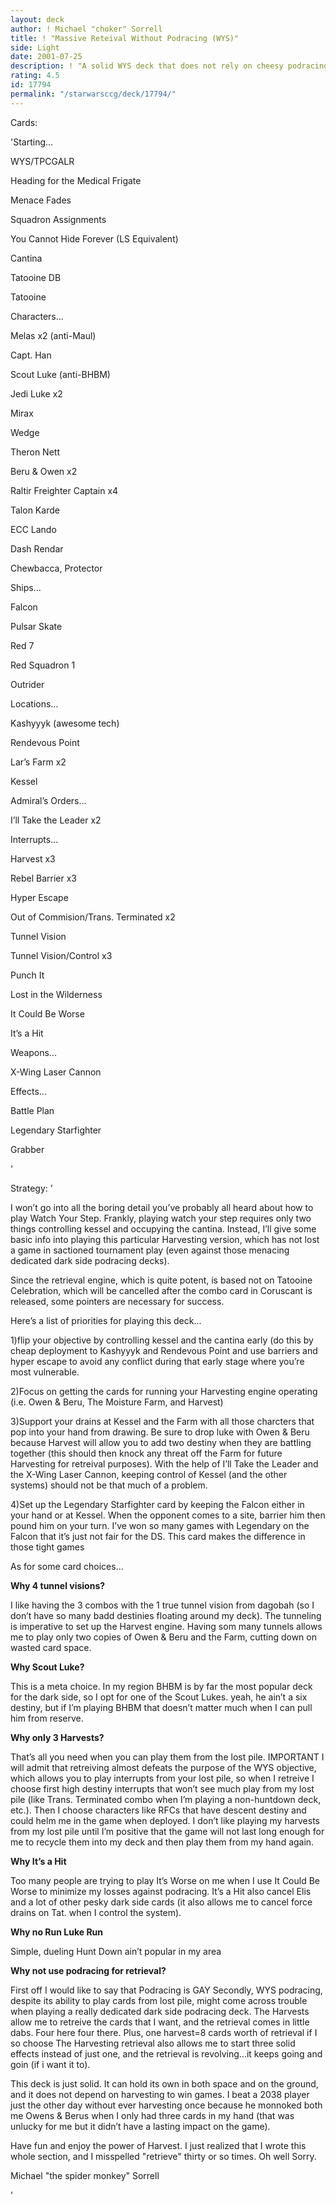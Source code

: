 ```yaml
---
layout: deck
author: ! Michael "choker" Sorrell
title: ! "Massive Reteival Without Podracing (WYS)"
side: Light
date: 2001-07-25
description: ! "A solid WYS deck that does not rely on cheesy podracing for retreival. This deck is old skool, but still is a clear winner...It just won me a tourney last weekend."
rating: 4.5
id: 17794
permalink: "/starwarsccg/deck/17794/"
---
```

Cards: 

'Starting...

WYS/TPCGALR

Heading for the Medical Frigate

Menace Fades

Squadron Assignments

You Cannot Hide Forever (LS Equivalent)

Cantina

Tatooine DB

Tatooine


Characters...

Melas x2 (anti-Maul)

Capt. Han

Scout Luke (anti-BHBM)

Jedi Luke x2

Mirax

Wedge

Theron Nett

Beru & Owen x2

Raltir Freighter Captain x4

Talon Karde

ECC Lando

Dash Rendar

Chewbacca, Protector


Ships...

Falcon

Pulsar Skate

Red 7

Red Squadron 1

Outrider


Locations...

Kashyyyk (awesome tech)

Rendevous Point

Lar’s Farm x2

Kessel


Admiral’s Orders...

I’ll Take the Leader x2


Interrupts...

Harvest x3

Rebel Barrier x3

Hyper Escape

Out of Commision/Trans. Terminated x2

Tunnel Vision

Tunnel Vision/Control x3

Punch It

Lost in the Wilderness

It Could Be Worse

It’s a Hit


Weapons...

X-Wing Laser Cannon


Effects...

Battle Plan

Legendary Starfighter

Grabber

'

Strategy: '

I won’t go into all the boring detail you’ve probably all heard about how to play Watch Your Step.  Frankly, playing watch your step requires only two things controlling kessel and occupying the cantina.  Instead, I’ll give some basic info into playing this particular Harvesting version, which has not lost a game in sactioned tournament play (even against those menacing dedicated dark side podracing decks).


Since the retrieval engine, which is quite potent, is based not on Tatooine Celebration, which will be cancelled after the combo card in Coruscant is released, some pointers are necessary for success.


Here’s a list of priorities for playing this deck...

1)flip your objective by controlling kessel and the cantina early (do this by cheap deployment to Kashyyyk and Rendevous Point and use barriers and hyper escape to avoid any conflict during that early stage where you’re most vulnerable.

2)Focus on getting the cards for running your Harvesting engine operating (i.e. Owen & Beru, The Moisture Farm, and Harvest)

3)Support your drains at Kessel and the Farm with all those charcters that pop into your hand from drawing.  Be sure to drop luke with Owen & Beru because Harvest will allow you to add two destiny when they are battling together (this should then knock any threat off the Farm for future Harvesting for retreival purposes).  With the help of I’ll Take the Leader and the X-Wing Laser Cannon, keeping control of Kessel (and the other systems) should not be that much of a problem.

4)Set up the Legendary Starfighter card by keeping the Falcon either in your hand or at Kessel.  When the opponent comes to a site, barrier him then pound him on your turn.  I’ve won so many games with Legendary on the Falcon that it’s just not fair for the DS.  This card makes the difference in those tight games


As for some card choices...

<B>Why 4 tunnel visions?</b>

I like having the 3 combos with the 1 true tunnel vision from dagobah (so I don’t have so many badd destinies floating around my deck).  The tunneling is imperative to set up the Harvest engine.  Having som many tunnels allows me to play only two copies of Owen & Beru and the Farm, cutting down on wasted card space.

<B>Why Scout Luke?</B>

This is a meta choice.  In my region BHBM is by far the most popular deck for the dark side, so I opt for one of the Scout Lukes.  yeah, he ain’t a six destiny, but if I’m playing BHBM that doesn’t matter much when I can pull him from reserve.

<B>Why only 3 Harvests?</B>

That’s all you need when you can play them from the lost pile.  IMPORTANT  I will admit that retreiving almost defeats the purpose of the WYS objective, which allows you to play interrupts from your lost pile, so when I retreive I choose first high destiny interrupts that won’t see much play from my lost pile (like Trans. Terminated combo when I’m playing a non-huntdown deck, etc.).  Then I choose characters like RFCs that have descent destiny and could helm me in the game when deployed.  I don’t like playing my harvests from my lost pile until I’m positive that the game will not last long enough for me to recycle them into my deck and then play them from my hand again.

<B>Why It’s a Hit</B>

Too many people are trying to play It’s Worse on me when I use It Could Be Worse to minimize my losses against podracing.  It’s a Hit also cancel Elis and a lot of other pesky dark side cards (it also allows me to cancel force drains on Tat. when I control the system).

<B>Why no Run Luke Run</B>

Simple, dueling Hunt Down ain’t popular in my area

<B>Why not use podracing for retrieval?</B>

First off I would like to say that Podracing is GAY  Secondly, WYS podracing, despite its ability to play cards from lost pile, might come across trouble when playing a really dedicated dark side podracing deck.  The Harvests allow me to retreive the cards that I want, and the retrieval comes in little dabs.  Four here four there.  Plus, one harvest=8 cards worth of retrieval if I so choose  The Harvesting retrieval also allows me to start three solid effects instead of just one, and the retrieval is revolving...it keeps going and goin (if i want it to).


This deck is just solid.  It can hold its own in both space and on the ground, and it does not depend on harvesting to win games.  I beat a 2038 player just the other day without ever harvesting once because he monnoked both me Owens & Berus when I only had three cards in my hand (that was unlucky for me but it didn’t have a lasting impact on the game).


Have fun and enjoy the power of Harvest.  I just realized that I wrote this whole section, and I misspelled "retrieve" thirty or so times.  Oh well  Sorry.


Michael "the spider monkey" Sorrell


'
